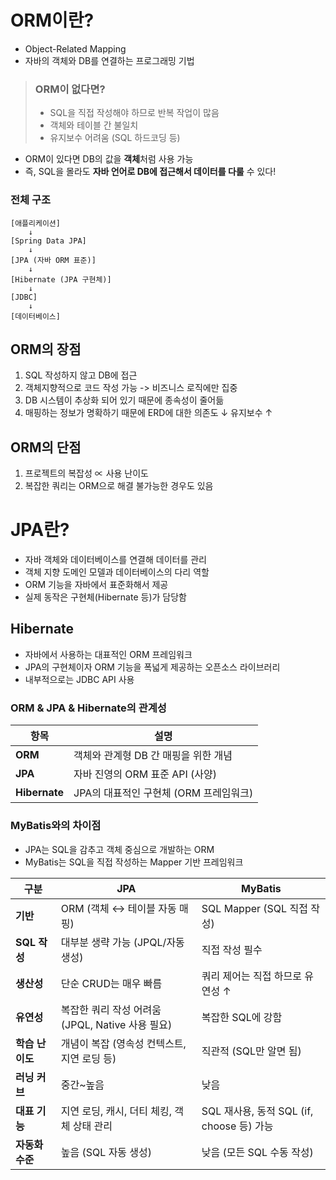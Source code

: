 # ORM이란?

- Object-Related Mapping
- 자바의 객체와 DB를 연결하는 프로그래밍 기법
> ### ORM이 없다면?
> - SQL을 직접 작성해야 하므로 반복 작업이 많음
> - 객체와 테이블 간 불일치
>- 유지보수 어려움 (SQL 하드코딩 등)

- ORM이 있다면 DB의 값을 **객체**처럼 사용 가능
- 즉, SQL을 몰라도 **자바 언어로 DB에 접근해서 데이터를 다룰** 수 있다!

### 전체 구조
```
[애플리케이션]
    ↓
[Spring Data JPA]
    ↓
[JPA (자바 ORM 표준)]
    ↓
[Hibernate (JPA 구현체)]
    ↓
[JDBC]
    ↓
[데이터베이스]

```

## ORM의 장점

1. SQL 작성하지 않고 DB에 접근
2. 객체지향적으로 코드 작성 가능 -> 비즈니스 로직에만 집중
3. DB 시스템이 추상화 되어 있기 때문에 종속성이 줄어듦
4. 매핑하는 정보가 명확하기 때문에 ERD에 대한 의존도 ↓ 유지보수 ↑

## ORM의 단점

1. 프로젝트의 복잡성 ∝ 사용 난이도
2. 복잡한 쿼리는 ORM으로 해결 불가능한 경우도 있음

# JPA란?

- 자바 객체와 데이터베이스를 연결해 데이터를 관리
- 객체 지향 도메인 모델과 데이터베이스의 다리 역할
- ORM 기능을 자바에서 표준화해서 제공
- 실제 동작은 구현체(Hibernate 등)가 담당함

## Hibernate

- 자바에서 사용하는 대표적인 ORM 프레임워크
- JPA의 구현체이자 ORM 기능을 폭넓게 제공하는 오픈소스 라이브러리
- 내부적으로는 JDBC API 사용

### ORM & JPA & Hibernate의 관계성

| 항목            | 설명                        |
| ------------- | ------------------------- |
| **ORM**       | 객체와 관계형 DB 간 매핑을 위한 개념    |
| **JPA**       | 자바 진영의 ORM 표준 API (사양)    |
| **Hibernate** | JPA의 대표적인 구현체 (ORM 프레임워크) |

### MyBatis와의 차이점
- JPA는 SQL을 감추고 객체 중심으로 개발하는 ORM
- MyBatis는 SQL을 직접 작성하는 Mapper 기반 프레임워크

| 구분         | JPA                                | MyBatis                           |
| ---------- | ---------------------------------- | --------------------------------- |
| **기반**     | ORM (객체 ↔ 테이블 자동 매핑)               | SQL Mapper (SQL 직접 작성)            |
| **SQL 작성** | 대부분 생략 가능 (JPQL/자동 생성)             | 직접 작성 필수                          |
| **생산성**    | 단순 CRUD는 매우 빠름                     | 쿼리 제어는 직접 하므로 유연성 ↑               |
| **유연성**    | 복잡한 쿼리 작성 어려움 (JPQL, Native 사용 필요) | 복잡한 SQL에 강함                       |
| **학습 난이도** | 개념이 복잡 (영속성 컨텍스트, 지연 로딩 등)         | 직관적 (SQL만 알면 됨)                   |
| **러닝 커브**  | 중간\~높음                             | 낮음                                |
| **대표 기능**  | 지연 로딩, 캐시, 더티 체킹, 객체 상태 관리         | SQL 재사용, 동적 SQL (if, choose 등) 가능 |
| **자동화 수준** | 높음 (SQL 자동 생성)                     | 낮음 (모든 SQL 수동 작성)                 |
